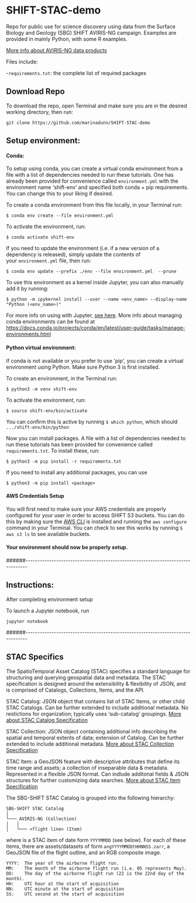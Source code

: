 # SHIFT-STAC-demo
Repo for public use for science discovery using data from the Surface Biology and Geology (SBG) SHIFT AVIRIS-NG campaign. Examples are provided in mainly Python, with some R examples.

[More info about AVIRIS-NG data products](https://avirisng.jpl.nasa.gov/dataportal/)

Files include:

-`requirements.txt`: the complete list of required packages

## Download Repo

To download the repo, open Terminal and make sure you are in the desired working directory, then run:

`git clone https://github.com/marinadunn/SHIFT-STAC-demo `

## Setup environment:

#### Conda: 
To setup using conda, you can create a virtual conda environment from a file with a list of dependencies needed to run these tutorials. One has already been provided for convenience called `environment.yml` with the environment name 'shift-env’ and specified both conda + pip requirements. You can change this to your liking if desired. 

To create a conda environment from this file locally, in your Terminal run:

`$ conda env create --file environment.yml`

To activate the environment, run:

`$ conda activate shift-env`

If you need to update the environment (i.e. if a new version of a dependency is released), simply update the contents of your `environment.yml` file, then run:

`$ conda env update --prefix ./env --file environment.yml  --prune`

To use this environment as a kernel inside Jupyter, you can also manually add it by running:

`$ python -m ipykernel install --user --name <env_name> --display-name "Python (<env_name>)"`

For more info on using with Jupyter, [see here](https://medium.com/@sachinjose31/install-tensorflow-gpu-and-use-it-using-kernel-in-jupyter-6d82c8c5e468).
More info about managing conda environments can be found at https://docs.conda.io/projects/conda/en/latest/user-guide/tasks/manage-environments.html

#### Python virtual environment: 
If conda is not available or you prefer to use 'pip', you can create a virtual environment using Python. Make sure Python 3 is first installed.

To create an environment, in the Terminal run:

`$ python3 -m venv shift-env`

To activate the environment, run:

`$ source shift-env/bin/activate`

You can confirm this is active by running `$ which python`, which should `.../shift-env/bin/python`

Now you can install packages. A file with a list of dependencies needed to run these tutorials has been provided for convenience called `requirements.txt`. To install these, run:

`$ python3 -m pip install -r requirements.txt`

If you need to install any additional packages, you can use 

`$ python3 -m pip install <package>`

#### AWS Credentials Setup
You will first need to make sure your AWS credentials are properly configured for your user in order to access SHIFT S3 buckets. You can do this by making sure the [AWS CLI](https://aws.amazon.com/cli/) is installed and running the `aws configure` command in your Terminal. You can check to see this works by running `$ aws s3 ls` to see available buckets.

#### Your environment should now be properly setup. 

######-------------------------------------------------------------------------------

## Instructions:

After completing environment setup

To launch a Jupyter notebook, run

`jupyter notebook`

######-------------------------------------------------------------------------------

## STAC Specifics
The SpatioTemporal Asset Catalog (STAC) specifies a standard language for structuring and querying geospatial data and metadata. The STAC specification is designed around the extensibility & flexibility of JSON, and is comprised of Catalogs, Collections, Items, and the API.

STAC Catalog: JSON object that contains list of STAC Items, or other child STAC Catalogs. Can be further extended to include additional metadata. No restictions for organization; typically uses ‘sub-catalog’ groupings. [More about STAC Catalog Specification](https://github.com/radiantearth/stac-spec/tree/master/catalog-spec)

STAC Collection: JSON object containing additional info describing the spatial and temporal extents of data; extension of Catalog. Can be further extended to include additional metadata. [More about STAC Collection Specification](https://github.com/radiantearth/stac-spec/blob/master/collection-spec/collection-spec.md)

STAC Item: a GeoJSON feature with descriptive attributes that define its time range and assets; a collection of inseparable data & metadata. Represented in a flexible JSON format. Can indlude additonal fields & JSON structures for further customizing data searches. [More about STAC Item Specification](https://github.com/radiantearth/stac-spec/blob/master/item-spec/item-spec.md)

The SBG-SHIFT STAC Catalog is grouped into the following hierarchy:
```
SBG-SHIFT STAC Catalog 
│
└─── AVIRIS-NG (Collection)
│   │
│   └─── <flight line> (Item)
```
where <flight line> is a STAC item of date form `YYYYMMDD` (see below). For each of these items, there are assets/datasets of form `angYYYYMMDDtHHNNSS.zarr`, a GeoJSON file of the flight outline, and an RGB composite image. 
```  
YYYY:  The year of the airborne flight run.
MM:    The month of the airborne flight run (i.e. 05 represents May).
DD:    The day of the airborne flight run (22 is the 22nd day of the month).
HH:    UTC hour at the start of acquisition
NN:    UTC minute at the start of acquisition
SS:    UTC second at the start of acquisition
```  

